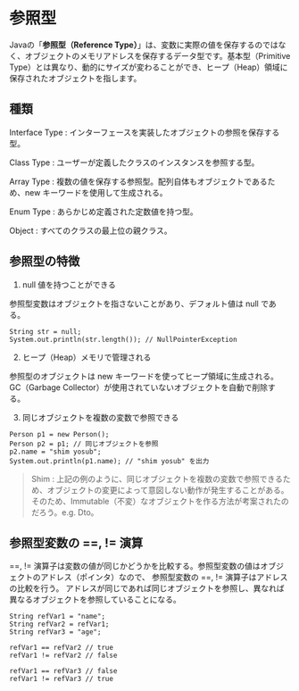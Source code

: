 # 参照型

Javaの「**参照型（Reference Type）**」は、変数に実際の値を保存するのではなく、オブジェクトのメモリアドレスを保存するデータ型です。基本型（Primitive Type）とは異なり、動的にサイズが変わることができ、ヒープ（Heap）領域に保存されたオブジェクトを指します。

## 種類

Interface Type : インターフェースを実装したオブジェクトの参照を保存する型。

Class Type : ユーザーが定義したクラスのインスタンスを参照する型。

Array Type : 複数の値を保存する参照型。配列自体もオブジェクトであるため、new キーワードを使用して生成される。

Enum Type : あらかじめ定義された定数値を持つ型。

Object : すべてのクラスの最上位の親クラス。

## 参照型の特徴

1. null 値を持つことができる

参照型変数はオブジェクトを指さないことがあり、デフォルト値は null である。

```
String str = null; 
System.out.println(str.length()); // NullPointerException
```


2. ヒープ（Heap）メモリで管理される

参照型のオブジェクトは new キーワードを使ってヒープ領域に生成される。
GC（Garbage Collector）が使用されていないオブジェクトを自動で削除する。

3. 同じオブジェクトを複数の変数で参照できる

```
Person p1 = new Person(); 
Person p2 = p1; // 同じオブジェクトを参照 
p2.name = "shim yosub"; 
System.out.println(p1.name); // "shim yosub" を出力
```

> Shim : 上記の例のように、同じオブジェクトを複数の変数で参照できるため、オブジェクトの変更によって意図しない動作が発生することがある。
そのため、Immutable（不変）なオブジェクトを作る方法が考案されたのだろう。e.g. Dto。


## 参照型変数の ==, != 演算

==, != 演算子は変数の値が同じかどうかを比較する。参照型変数の値はオブジェクトのアドレス（ポインタ）なので、
参照型変数の ==, != 演算子はアドレスの比較を行う。
アドレスが同じであれば同じオブジェクトを参照し、異なれば異なるオブジェクトを参照していることになる。

```
String refVar1 = "name"; 
String refVar2 = refVar1; 
String refVar3 = "age";

refVar1 == refVar2 // true 
refVar1 != refVar2 // false

refVar1 == refVar3 // false 
refVar1 != refVar3 // true
```